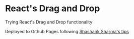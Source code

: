 # React's Drag and Drop

Trying React's Drag and Drop functionality

Deployed to Github Pages following [Shashank Sharma's tips](https://dev.to/shashannkbawa/deploying-vite-app-to-github-pages-3ane)
